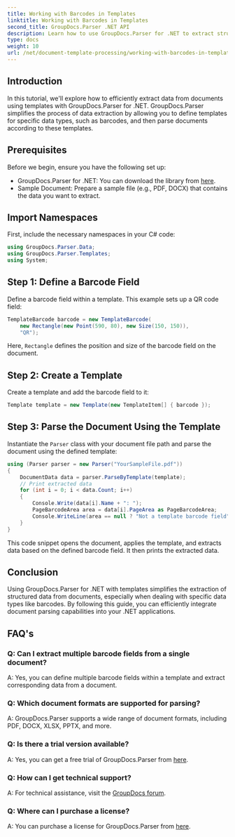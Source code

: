 ```yaml
---
title: Working with Barcodes in Templates
linktitle: Working with Barcodes in Templates
second_title: GroupDocs.Parser .NET API
description: Learn how to use GroupDocs.Parser for .NET to extract structured data from documents using templates. Simplify data extraction with barcode fields.
type: docs
weight: 10
url: /net/document-template-processing/working-with-barcodes-in-templates/
---
```

## Introduction
In this tutorial, we'll explore how to efficiently extract data from documents using templates with GroupDocs.Parser for .NET. GroupDocs.Parser simplifies the process of data extraction by allowing you to define templates for specific data types, such as barcodes, and then parse documents according to these templates.
## Prerequisites
Before we begin, ensure you have the following set up:
- GroupDocs.Parser for .NET: You can download the library from [here](https://releases.groupdocs.com/parser/net/).
- Sample Document: Prepare a sample file (e.g., PDF, DOCX) that contains the data you want to extract.

## Import Namespaces
First, include the necessary namespaces in your C# code:
```csharp
using GroupDocs.Parser.Data;
using GroupDocs.Parser.Templates;
using System;
```
## Step 1: Define a Barcode Field
Define a barcode field within a template. This example sets up a QR code field:
```csharp
TemplateBarcode barcode = new TemplateBarcode(
    new Rectangle(new Point(590, 80), new Size(150, 150)),
    "QR");
```
Here, `Rectangle` defines the position and size of the barcode field on the document.
## Step 2: Create a Template
Create a template and add the barcode field to it:
```csharp
Template template = new Template(new TemplateItem[] { barcode });
```
## Step 3: Parse the Document Using the Template
Instantiate the `Parser` class with your document file path and parse the document using the defined template:
```csharp
using (Parser parser = new Parser("YourSampleFile.pdf"))
{
    DocumentData data = parser.ParseByTemplate(template);
    // Print extracted data
    for (int i = 0; i < data.Count; i++)
    {
        Console.Write(data[i].Name + ": ");
        PageBarcodeArea area = data[i].PageArea as PageBarcodeArea;
        Console.WriteLine(area == null ? "Not a template barcode field" : area.Value);
    }
}
```
This code snippet opens the document, applies the template, and extracts data based on the defined barcode field. It then prints the extracted data.

## Conclusion
Using GroupDocs.Parser for .NET with templates simplifies the extraction of structured data from documents, especially when dealing with specific data types like barcodes. By following this guide, you can efficiently integrate document parsing capabilities into your .NET applications.

## FAQ's
### Q: Can I extract multiple barcode fields from a single document?
A: Yes, you can define multiple barcode fields within a template and extract corresponding data from a document.
### Q: Which document formats are supported for parsing?
A: GroupDocs.Parser supports a wide range of document formats, including PDF, DOCX, XLSX, PPTX, and more.
### Q: Is there a trial version available?
A: Yes, you can get a free trial of GroupDocs.Parser from [here](https://releases.groupdocs.com/).
### Q: How can I get technical support?
A: For technical assistance, visit the [GroupDocs forum](https://forum.groupdocs.com/c/parser/17).
### Q: Where can I purchase a license?
A: You can purchase a license for GroupDocs.Parser from [here](https://purchase.groupdocs.com/buy).
